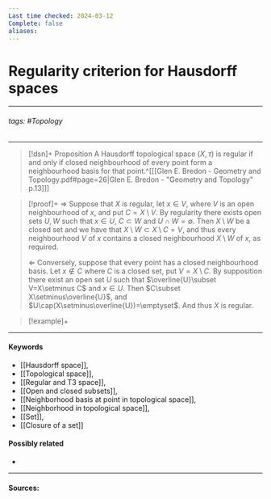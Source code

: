 ```yaml
---
Last time checked: 2024-03-12
Complete: false
aliases:
---
```

# Regularity criterion for Hausdorff spaces
***
###### tags: #Topology 
***
>[!dsn]+ Proposition
>A Hausdorff topological space $(X,\tau)$ is regular if and only if closed neighbourhood of every point form a neighbourhood basis for that point.^[[[Glen E. Bredon - Geometry and Topology.pdf#page=26|Glen E. Bredon - "Geometry and Topology" p.13]]]

>[!proof]+
>$\Rightarrow$
>Suppose that $X$ is regular, let $x\in V$, where $V$ is an open neighbourhood of $x$, and put $C=X\setminus V$. By regularity there exists open sets $U,W$ such that $x\in U$, $C\subset W$ and $U\cap W=\emptyset$. Then $X\setminus W$ be a closed set and we have that $X\setminus W\subset X\setminus C=V$, and thus every neighbourhood $V$ of $x$ contains a closed neighbourhood $X\setminus W$ of $x$, as required.
>
>$\Leftarrow$
>Conversely, suppose that every point has a closed neighbourhood basis. Let $x\notin C$ where $C$ is a closed set, put $V=X\setminus C$. By supposition there exist an open set $U$ such that $\overline{U}\subset V=X\setminus C$ and $x\in U$. Then $C\subset X\setminus\overline{U}$, and $U\cap(X\setminus\overline{U})=\emptyset$. And thus $X$ is regular.

>[!example]+ 
>
***
#### Keywords
- [[Hausdorff space]],
- [[Topological space]],
- [[Regular and T3 space]],
- [[Open and closed subsets]],
- [[Neighborhood basis at point in topological space]],
- [[Neighborhood in topological space]],
- [[Set]],
- [[Closure of a set]]
#### Possibly related
- 
***
#### Sources:
